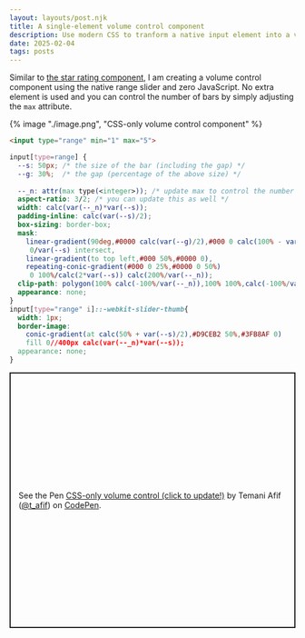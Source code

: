 ```yaml
---
layout: layouts/post.njk
title: A single-element volume control component 
description: Use modern CSS to tranform a native input element into a volume control component
date: 2025-02-04
tags: posts
---
```


Similar to [the star rating component](/star-rating/), I am creating a volume control component using the native range slider and zero JavaScript. No extra element is used and you can control the number of bars by simply adjusting the `max` attribute.

{% image "./image.png", "CSS-only volume control component" %}

```html
<input type="range" min="1" max="5">
```

```css
input[type=range] {
  --s: 50px; /* the size of the bar (including the gap) */
  --g: 30%;  /* the gap (percentage of the above size) */
  
  --_n: attr(max type(<integer>)); /* update max to control the number of bars */
  aspect-ratio: 3/2; /* you can update this as well */
  width: calc(var(--_n)*var(--s));
  padding-inline: calc(var(--s)/2);
  box-sizing: border-box;
  mask:
    linear-gradient(90deg,#0000 calc(var(--g)/2),#000 0 calc(100% - var(--g)/2),#0000 0) 
     0/var(--s) intersect,
    linear-gradient(to top left,#000 50%,#0000 0),
    repeating-conic-gradient(#000 0 25%,#0000 0 50%)
     0 100%/calc(2*var(--s)) calc(200%/var(--_n));
  clip-path: polygon(100% calc(-100%/var(--_n)),100% 100%,calc(-100%/var(--_n)) 100%);
  appearance: none;
}
input[type="range" i]::-webkit-slider-thumb{
  width: 1px;
  border-image: 
    conic-gradient(at calc(50% + var(--s)/2),#D9CEB2 50%,#3FB8AF 0)
    fill 0//400px calc(var(--_n)*var(--s));
  appearance: none;
}
```

<p class="codepen" data-height="450" data-default-tab="result" data-slug-hash="mybYpPW" data-pen-title="CSS-only volume control (click to update!)" data-preview="true" data-user="t_afif" style="height: 450px; box-sizing: border-box; display: flex; align-items: center; justify-content: center; border: 2px solid; margin: 1em 0; padding: 1em;">
  <span>See the Pen <a href="https://codepen.io/t_afif/pen/mybYpPW">
  CSS-only volume control (click to update!)</a> by Temani Afif (<a href="https://codepen.io/t_afif">@t_afif</a>)
  on <a href="https://codepen.io">CodePen</a>.</span>
</p>
<script async src="https://public.codepenassets.com/embed/index.js"></script>